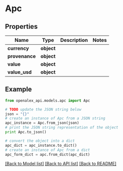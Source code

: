 # Apc


## Properties

Name | Type | Description | Notes
------------ | ------------- | ------------- | -------------
**currency** | **object** |  | 
**provenance** | **object** |  | 
**value** | **object** |  | 
**value_usd** | **object** |  | 

## Example

```python
from openalex_api.models.apc import Apc

# TODO update the JSON string below
json = "{}"
# create an instance of Apc from a JSON string
apc_instance = Apc.from_json(json)
# print the JSON string representation of the object
print Apc.to_json()

# convert the object into a dict
apc_dict = apc_instance.to_dict()
# create an instance of Apc from a dict
apc_form_dict = apc.from_dict(apc_dict)
```
[[Back to Model list]](../README.md#documentation-for-models) [[Back to API list]](../README.md#documentation-for-api-endpoints) [[Back to README]](../README.md)


